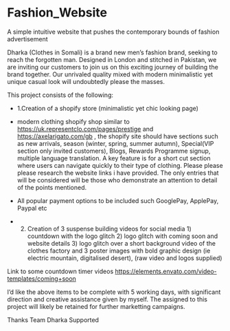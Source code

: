 # Fashion_Website
 A simple intuitive website that pushes the contemporary bounds of fashion advertisement
 
 Dharka (Clothes in Somali) is a brand new men’s fashion brand, seeking to reach the forgotten man. Designed in London and stitched in Pakistan, we are inviting our customers to join us on this exciting journey of building the brand together. Our unrivaled quality mixed with modern minimalistic yet unique casual look will undoubtedly please the masses.

This project consists of the following:

- 1.Creation of a shopify store (minimalistic yet chic looking page)
- modern clothing shopify shop similar to https://uk.representclo.com/pages/prestige and https://axelarigato.com/gb , the shopify site should have sections such as new arrivals, season (winter, spring, summer autumn), Special(VIP section only invited customers), Blogs, Rewards Programme signup, multiple language translation. A key feature is for a short cut section where users can navigate quickly to their type of clothing. Please please please research the website links i have provided. The only entries that will be considered will be those who demonstrate an attention to detail of the points mentioned.

- All popular payment options to be included such GooglePay, ApplePay, Paypal etc

- 2. Creation of 3 suspense building videos for social media 1) countdown with the logo glitch 2) logo glitch with coming soon and website details 3) logo glitch over a short background video of the clothes factory and 3 poster images with bold graphic design (ie electric mountain, digitalised desert), (raw video and logos supplied)

Link to some countdown timer videos
https://elements.envato.com/video-templates/coming+soon

I’d like the above items to be complete with 5 working days, with significant direction and creative assistance given by myself. The assigned to this project will likely be retained for further marketting campaigns.

Thanks
Team Dharka
Supported
